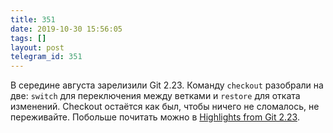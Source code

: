 ```yaml
---
title: 351
date: 2019-10-30 15:56:05
tags: []
layout: post
telegram_id: 351
---
```


В середине августа зарелизили Git 2.23. Команду `checkout` разобрали на две: `switch` для переключения между ветками и `restore` для отката изменений. Checkout остаётся как был, чтобы ничего не сломалось, не переживайте. Побольше почитать можно в [Highlights from Git 2.23](https://github.blog/2019-08-16-highlights-from-git-2-23/).
